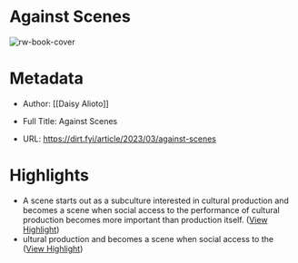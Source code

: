 # Against Scenes

![rw-book-cover](https://images.ctfassets.net/5p1u9t4r48s4/0fKryf6HDnppkcUpXUH9b/1ab085c0d346069204aa13df9c579fc1/Untitled_design_-_2023-03-31T101033.500.png?w=1200&h=1200&fit=fill&q=60&fm=jpg&fl=progressive)

# Metadata
- Author: [[Daisy Alioto]]
- Full Title: Against Scenes

- URL: https://dirt.fyi/article/2023/03/against-scenes

# Highlights
- A scene starts out as a subculture interested in cultural production and becomes a scene when social access to the performance of cultural production becomes more important than production itself. ([View Highlight](https://read.readwise.io/read/01gww7q4jcrw5vwkcfa6bk0sa5))
- ultural production and becomes a scene when social access to the ([View Highlight](https://read.readwise.io/read/01gww7q9paff5d05stmds7m8m5))
